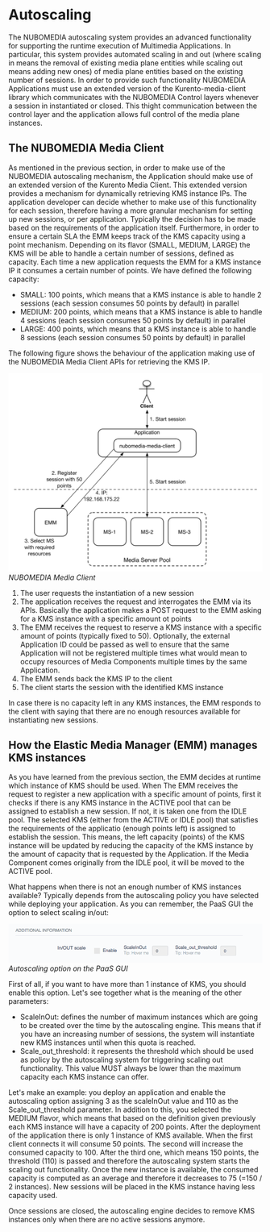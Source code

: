# Autoscaling

The NUBOMEDIA autoscaling system provides an advanced functionality for supporting the runtime execution of Multimedia Applications. In particular, this system provides automated scaling in and out (where scaling in means the removal of existing media plane entities while scaling out means adding new ones) of media plane entities based on the existing number of sessions. In order to provide such functionality NUBOMEDIA Applications must use an extended version of the Kurento-media-client library which communicates with the NUBOMEDIA Control layers whenever a session in instantiated or closed. This thight communication between the control layer and the application allows full control of the media plane instances.

## The NUBOMEDIA Media Client

As mentioned in the previous section, in order to make use of the NUBOMEDIA autoscaling mechanism, the Application should make use of an extended version of the Kurento Media Client. This extended version provides a mechanism for dynamically retrieving KMS instance IPs. The application developer can decide whether to make use of this functionality for each session, therefore having a more granular mechanism for setting up new sessions, or per application. Typically the decision has to be made based on the requirements of the application itself. Furthermore, in order to ensure a certain SLA the EMM keeps track of the KMS capacity using a point mechanism. Depending on its flavor (SMALL, MEDIUM, LARGE) the KMS will be able to handle a certain number of sessions, defined as capacity. Each time a new application requests the EMM for a KMS instance IP it consumes a certain number of points.
We have defined the following capacity: 
* SMALL: 100 points, which means that a KMS instance is able to handle 2 sessions (each session consumes 50 points by default) in parallel
* MEDIUM: 200 points, which means that a KMS instance is able to handle 4 sessions (each session consumes 50 points by default) in parallel
* LARGE: 400 points, which means that a KMS instance is able to handle 8 sessions (each session consumes 50 points by default) in parallel

The following figure shows the behaviour of the application making use of the NUBOMEDIA Media Client APIs for retrieving the KMS IP. 

![NUBOMEDIA Media Client](../img/nubomedia-media-client.png)
*NUBOMEDIA Media Client*

1) The user requests the instantiation of a new session
2) The application receives the request and interrogates the EMM via its APIs. Basically the application makes a POST request to the EMM asking for a KMS instance with a specific amount ot points 
3) The EMM receives the request to reserve a KMS instance with a specific amount of points (typically fixed to 50). Optionally, the external Application ID could be passed as well to ensure that the same Application will not be registered multiple times what would mean to occupy resources of Media Components multiple times by the same Application.
4) The EMM sends back the KMS IP to the client
5) The client starts the session with the identified KMS instance

In case there is no capacity left in any KMS instances, the EMM responds to the client with saying that there are no enough resources available for instantiating new sessions.

## How the Elastic Media Manager (EMM) manages KMS instances

As you have learned from the previous section, the EMM decides at runtime which instance of KMS should be used. When The EMM receives the request to register a new application with a specific amount of points, first it checks if there is any KMS instance in the ACTIVE pool that can be assigned to establish a new session. If not, it is taken one from the IDLE pool. The selected KMS (either from the ACTIVE or IDLE pool) that satisfies the requirements of the applicatio (enough points left) is assigned to establish the session. This means, the left capacity (points) of the KMS instance will be updated by reducing the capacity of the KMS instance by the amount of capacity that is requested by the Application. If the Media Component comes originally from the IDLE pool, it will be moved to the ACTIVE pool.

What happens when there is not an enough number of KMS instances available? Typically depends from the autoscaling policy you have selected while deploying your application. As you can remember, the PaaS GUI the option to select scaling in/out:

![Autoscaling option on the PaaS GUI](../img/autoscaling-paas-gui.png)
*Autoscaling option on the PaaS GUI*

First of all, if you want to have more than 1 instance of KMS, you should enable this option. Let's see together what is the meaning of the other parameters: 
* ScaleInOut: defines the number of maximum instances which are going to be created over the time by the autoscaling engine. This means that if you have an increasing number of sessions, the system will instantiate new KMS instances until when this quota is reached. 
* Scale_out_threshold: it represents the threshold which should be used as policy by the autoscaling system for triggering scaling out functionality. This value MUST always be lower than the maximum capacity each KMS instance can offer. 

Let's make an example: you deploy an application and enable the autoscaling option assigning 3 as the scaleInOut value and 110 as the Scale_out_threshold parameter. In addition to this, you selected the MEDIUM flavor, which means that based on the definition given previously each KMS instance will have a capacity of 200 points. 
After the deployment of the application there is only 1 instance of KMS available. When the first client connects it will consume 50 points. The second will increase the consumed capacity to 100. After the third one, which means 150 points, the threshold (110) is passed and therefore the autoscaling system starts the scaling out functionality. Once the new instance is available, the consumed capacity is computed as an average and therefore it decreases to 75 (=150 / 2 instances). New sessions will be placed in the KMS instance having less capacity used. 

Once sessions are closed, the autoscaling engine decides to remove KMS instances only when there are no active sessions anymore. 

